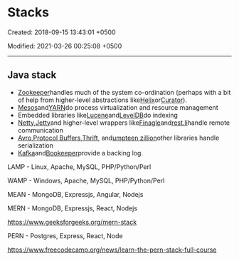 # Stacks

Created: 2018-09-15 13:43:01 +0500

Modified: 2021-03-26 00:25:08 +0500

---

## Java stack

- [Zookeeper](http://zookeeper.apache.org/)handles much of the system co-ordination (perhaps with a bit of help from higher-level abstractions like[Helix](http://helix.incubator.apache.org/)or[Curator](http://curator.incubator.apache.org/)).
- [Mesos](http://mesos.apache.org/)and[YARN](http://hadoop.apache.org/docs/current/hadoop-yarn/hadoop-yarn-site/YARN.html)do process virtualization and resource management
- Embedded libraries like[Lucene](http://lucene.apache.org/)and[LevelDB](https://code.google.com/p/leveldb)do indexing
- [Netty](http://netty.io/),[Jetty](http://www.eclipse.org/jetty)and higher-level wrappers like[Finagle](http://twitter.github.io/finagle)and[rest.li](http://rest.li/)handle remote communication
- [Avro](http://avro.apache.org/),[Protocol Buffers](https://code.google.com/p/protobuf),[Thrift](http://thrift.apache.org/), and[umpteen zillion](https://github.com/eishay/jvm-serializers/wiki)other libraries handle serialization
- [Kafka](http://kafka.apache.org/)and[Bookeeper](http://zookeeper.apache.org/bookkeeper)provide a backing log.

LAMP - Linux, Apache, MySQL, PHP/Python/Perl

WAMP - Windows, Apache, MySQL, PHP/Python/Perl

MEAN - MongoDB, Expressjs, Angular, Nodejs

MERN - MongoDB, Expressjs, React, Nodejs

<https://www.geeksforgeeks.org/mern-stack>

PERN - Postgres, Express, React, Node

<https://www.freecodecamp.org/news/learn-the-pern-stack-full-course>
